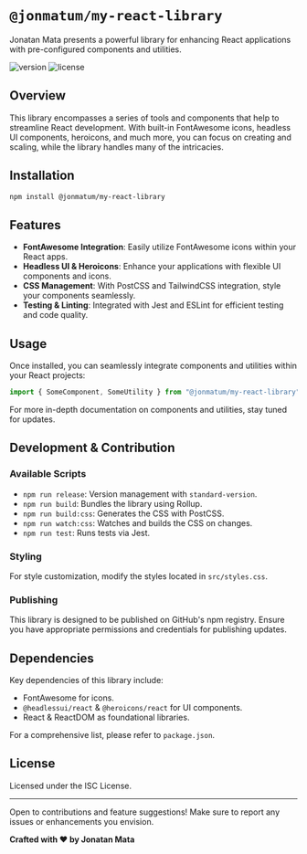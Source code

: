 # `@jonmatum/my-react-library`

Jonatan Mata presents a powerful library for enhancing React applications with pre-configured components and utilities.

![version](https://img.shields.io/badge/version-1.5.0-blue)
![license](https://img.shields.io/badge/license-ISC-green)

## Overview

This library encompasses a series of tools and components that help to streamline React development. With built-in FontAwesome icons, headless UI components, heroicons, and much more, you can focus on creating and scaling, while the library handles many of the intricacies.

## Installation

```bash
npm install @jonmatum/my-react-library
```

## Features

- **FontAwesome Integration**: Easily utilize FontAwesome icons within your React apps.
- **Headless UI & Heroicons**: Enhance your applications with flexible UI components and icons.
- **CSS Management**: With PostCSS and TailwindCSS integration, style your components seamlessly.
- **Testing & Linting**: Integrated with Jest and ESLint for efficient testing and code quality.

## Usage

Once installed, you can seamlessly integrate components and utilities within your React projects:

```javascript
import { SomeComponent, SomeUtility } from "@jonmatum/my-react-library";
```

For more in-depth documentation on components and utilities, stay tuned for updates.

## Development & Contribution

### Available Scripts

- `npm run release`: Version management with `standard-version`.
- `npm run build`: Bundles the library using Rollup.
- `npm run build:css`: Generates the CSS with PostCSS.
- `npm run watch:css`: Watches and builds the CSS on changes.
- `npm run test`: Runs tests via Jest.

### Styling

For style customization, modify the styles located in `src/styles.css`.

### Publishing

This library is designed to be published on GitHub's npm registry. Ensure you have appropriate permissions and credentials for publishing updates.

## Dependencies

Key dependencies of this library include:

- FontAwesome for icons.
- `@headlessui/react` & `@heroicons/react` for UI components.
- React & ReactDOM as foundational libraries.

For a comprehensive list, please refer to `package.json`.

## License

Licensed under the ISC License.

---

Open to contributions and feature suggestions! Make sure to report any issues or enhancements you envision.

**Crafted with ❤️ by Jonatan Mata**

